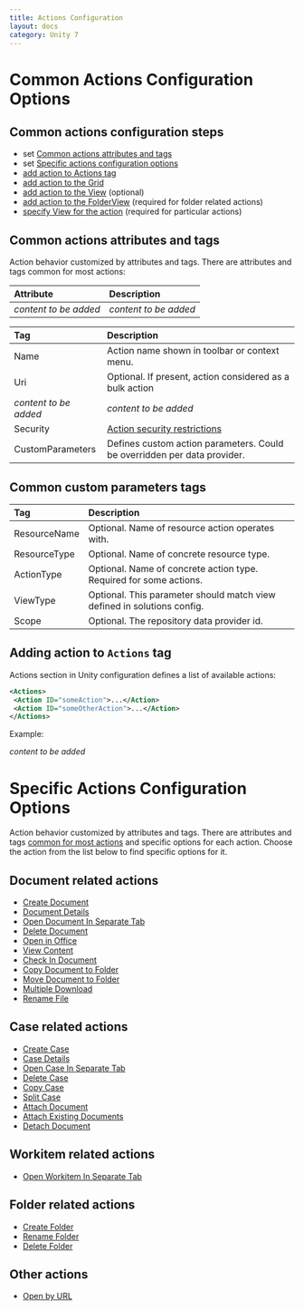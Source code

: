 ```yaml
---
title: Actions Configuration
layout: docs
category: Unity 7
---
```

# Common Actions Configuration Options

## Common actions configuration steps

- set [Common actions attributes and tags](#common-actions-attributes-and-tags)
- set [Specific actions configuration options](#specific-actions-configuration-options)
- [add action to Actions tag](#adding-action-to-actions-tag)
- [add action to the Grid](grids.md#how-to-add-action-to-the-grid)
- [add action to the View](tags-list/views-tag/tab-action-set.md#how-to-add-action-to-the-view) (optional)
- [add action to the FolderView](folders-view.md#how-to-add-action-to-the-folders-view) (required for folder related actions)
- [specify View for the action](tags-list/views-tag.md) (required for particular actions)

## Common actions attributes and tags

Action behavior customized by attributes and tags.
There are attributes and tags common for most actions:

|Attribute            | Description         |
|:--------------------|:--------------------|
|*content to be added*|*content to be added*|

|Tag                  | Description         |
|:--------------------|:--------------------|
| Name      | Action name shown in toolbar or context menu.|
| Uri       | Optional. If present, action considered as a bulk action|
|*content to be added*|*content to be added*|
| Security  | [Action security restrictions](../../unity-react/configuration/security.md#security-restrictions) |
| CustomParameters  | Defines custom action parameters. Could be overridden per data provider.   |

## Common custom parameters tags

|Tag                  | Description         |
|:--------------------|:--------------------|
| ResourceName | Optional. Name of resource action operates with. |
| ResourceType | Optional. Name of concrete resource type. |
| ActionType | Optional. Name of concrete action type. Required for some actions. |
| ViewType | Optional. This parameter should match view defined in solutions config. |
| Scope | Optional. The repository data provider id.  |

## Adding action to `Actions` tag

Actions section in Unity configuration defines a list of available actions:

```xml
<Actions>
 <Action ID="someAction">...</Action>
 <Action ID="someOtherAction">...</Action>
</Actions>
```

Example:

*content to be added*

# Specific Actions Configuration Options

Action behavior customized by attributes and tags.
There are attributes and tags [common for most actions](#common-actions-attributes-and-tags) and specific options for each action.
Choose the action from the list below to find specific options for it.

## Document related actions

- [Create Document](actions/create-document.md)
- [Document Details](actions/document-details.md)
- [Open Document In Separate Tab](actions/open-in-separate-tab.md)  
- [Delete Document](actions/delete-document.md)
- [Open in Office](actions/open-in-office.md)
- [View Content](actions/view-content.md)
- [Check In Document](actions/checkin-document.md)
- [Copy Document to Folder](actions/copy-document-to-folder.md)
- [Move Document to Folder](actions/move-document-to-folder.md)
- [Multiple Download](actions/multiple-document-download.md)
- [Rename File](actions/rename-file.md)

## Case related actions

- [Create Case](actions/create-case.md)
- [Case Details](actions/case-details.md)
- [Open Case In Separate Tab](actions/open-in-separate-tab.md)
- [Delete Case](actions/delete-case.md)
- [Copy Case](actions/copy-case.md)
- [Split Case](actions/split-case.md)
- [Attach Document](actions/attach-document.md)
- [Attach Existing Documents](actions/attach-existing-documents.md)
- [Detach Document](actions/detach-document.md)

## Workitem related actions

- [Open Workitem In Separate Tab](actions/open-in-separate-tab.md)

## Folder related actions

- [Create Folder](actions/create-folder.md)
- [Rename Folder](actions/rename-folder.md)
- [Delete Folder](actions/delete-folder.md)


## Other actions

- [Open by URL](actions/open-by-url.md)
